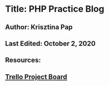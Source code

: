 # Title: PHP Practice Blog

## Author: Krisztina Pap

## Last Edited: October 2, 2020

## Resources:

## [Trello Project Board](https://trello.com/b/5M89IzuX/php-practice-blog) 